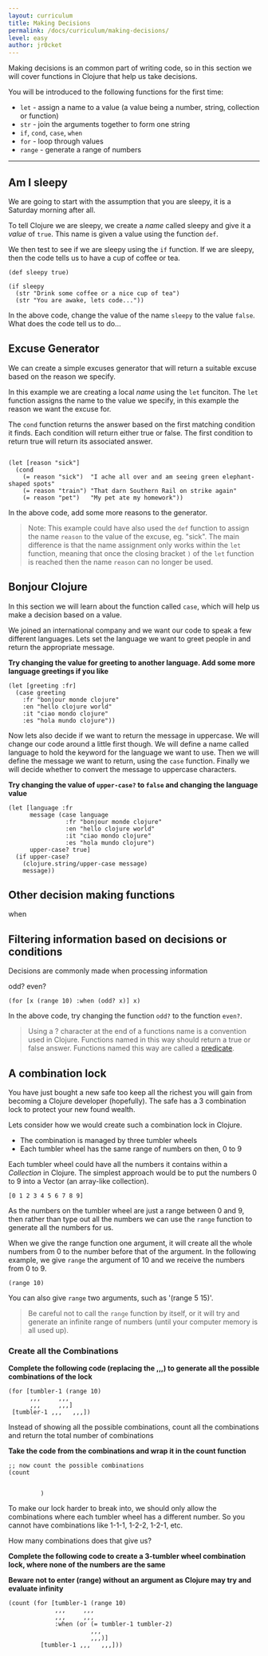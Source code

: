 ```yaml
---
layout: curriculum
title: Making Decisions
permalink: /docs/curriculum/making-decisions/
level: easy
author: jr0cket
---
```


Making decisions is an common part of writing code, so in this section we will cover functions in Clojure that help us take decisions.

You will be introduced to the following functions for the first time:

* `let` - assign a name to a value (a value being a number, string, collection or function)
* `str` - join the arguments together to form one string
* `if`, `cond`, `case`, `when`
* `for` - loop through values
* `range` - generate a range of numbers

<hr>

## Am I sleepy

We are going to start with the assumption that you are sleepy, it is a Saturday morning after all.

To tell Clojure we are sleepy, we create a _name_ called sleepy and give it a _value_ of `true`.  This name is given a value using the function `def`.

We then test to see if we are sleepy using the `if` function.  If we are sleepy, then the code tells us to have a cup of coffee or tea.

~~~klipse
(def sleepy true)

(if sleepy
  (str "Drink some coffee or a nice cup of tea")
  (str "You are awake, lets code..."))
~~~

In the above code, change the value of the name `sleepy` to the value `false`.  What does the code tell us to do...



## Excuse Generator

We can create a simple excuses generator that will return a suitable excuse based on the reason we specify.

In this example we are creating a local _name_ using the `let` funciton.  The `let` function assigns the name to the value we specify, in this example the reason we want the excuse for.

The `cond` function returns the answer based on the first matching condition it finds.  Each condition will return either true or false.  The first condition to return true will return its associated answer.


<!-- Using expression evaluation fix to make string appear as a value in klipse -->
<pre><code class="language-klipse" data-eval-context="expr">
(let [reason "sick"]
  (cond
    (= reason "sick")  "I ache all over and am seeing green elephant-shaped spots"
    (= reason "train") "That darn Southern Rail on strike again"
    (= reason "pet")   "My pet ate my homework"))
</code></pre>

In the above code, add some more reasons to the generator.

> Note: This example could have also used the `def` function to assign the name `reason` to the value of the excuse, eg. "sick".  The main difference is that the name assignment only works within the `let` function, meaning that once the closing bracket `)` of the `let` function is reached then the name `reason` can no longer be used.



## Bonjour Clojure

In this section we will learn about the function called `case`, which will help us make a decision based on a value.

We joined an international company and we want our code to speak a few different languages.  Lets set the language we want to greet people in and return the appropriate message.

**Try changing the value for greeting to another language.  Add some more language greetings if you like**

~~~klipse
(let [greeting :fr]
  (case greeting
    :fr "bonjour monde clojure"
    :en "hello clojure world"
    :it "ciao mondo clojure"
    :es "hola mundo clojure"))
~~~


Now lets also decide if we want to return the message in uppercase.  We will change our code around a little first though.  We will define a name called language to hold the keyword for the language we want to use.  Then we will define the message we want to return, using the `case` function.  Finally we will decide whether to convert the message to uppercase characters.

**Try changing the value of `upper-case?` to `false` and changing the language value**

~~~klipse
(let [language :fr
      message (case language
                :fr "bonjour monde clojure"
                :en "hello clojure world"
                :it "ciao mondo clojure"
                :es "hola mundo clojure")
      upper-case? true]
  (if upper-case?
    (clojure.string/upper-case message)
    message))
~~~


## Other decision making functions


when






## Filtering information based on decisions or conditions

Decisions are commonly made when processing information

odd?
even?

~~~klipse
(for [x (range 10) :when (odd? x)] x)
~~~

In the above code, try changing the function `odd?` to the function `even?`.

> Using a ? character at the end of a functions name is a convention used in Clojure.  Functions named in this way should return a true or false answer.  Functions named this way are called a [predicate](https://en.wikipedia.org/wiki/Predicate_(mathematical_logic)).



## A combination lock

You have just bought a new safe too keep all the richest you will gain from becoming a Clojure developer (hopefully).  The safe has a 3 combination lock to protect your new found wealth.

Lets consider how we would create such a combination lock in Clojure.

- The combination is managed by three tumbler wheels
- Each tumbler wheel has the same range of numbers on then, 0 to 9

Each tumbler wheel could have all the numbers it contains within a _Collection_ in Clojure.  The simplest approach would be to put the numbers 0 to 9 into a Vector (an array-like collection).

~~~klipse
[0 1 2 3 4 5 6 7 8 9]
~~~

As the numbers on the tumbler wheel are just a range between 0 and 9, then rather than type out all the numbers we can use the `range` function to generate all the numbers for us.

When we give the range function one argument, it will create all the whole numbers from 0 to the number before that of the argument.  In the following example, we give `range` the argument of 10 and we receive the numbers from 0 to 9.

~~~klipse
(range 10)
~~~

You can also give `range` two arguments, such as '(range 5 15)'.

> Be careful not to call the `range` function by itself, or it will try and generate an infinite range of numbers (until your computer memory is all used up).


### Create all the Combinations

**Complete the following code (replacing the ,,,) to generate all the possible combinations of the lock**

~~~klipse
(for [tumbler-1 (range 10)
      ,,,     ,,,
      ,,,     ,,,]
 [tumbler-1 ,,,   ,,,])
~~~

Instead of showing all the possible combinations, count all the combinations and return the total number of combinations

**Take the code from the combinations and wrap it in the count function**

~~~klipse
;; now count the possible combinations
(count


         )
~~~

To make our lock harder to break into, we should only allow the combinations where each tumbler wheel has a different number.  So you cannot have combinations like 1-1-1, 1-2-2, 1-2-1, etc.

How many combinations does that give us?

**Complete the following code to create a 3-tumbler wheel combination lock, where none of the numbers are the same**

**Beware not to enter (range) without an argument as Clojure may try and evaluate infinity**

~~~klipse
(count (for [tumbler-1 (range 10)
             ,,,     ,,,
             ,,,     ,,,
             :when (or (= tumbler-1 tumbler-2)
                       ,,,
                       ,,,)]
         [tumbler-1 ,,,   ,,,]))
~~~

